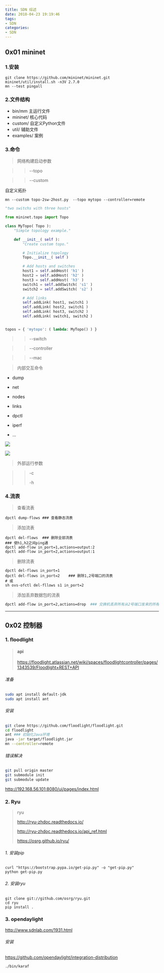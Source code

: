 ```yaml
---
title: SDN 综述
date: 2018-04-23 19:19:46
tags:
- SDN
categories:
- SDN
---
```


## 0x01 mininet

### 1.安装

```shell
git clone https://github.com/mininet/mininet.git
mininet/util/install.sh -n3V 2.7.0
mn --test pingall
```

### 2.文件结构

- bin/mm 主运行文件
- mininet/ 核心代码
- custom/  自定义Python文件
- util/ 辅助文件
- examples/ 案例

### 3.命令

> 网络构建启动参数

> > --topo



> > --custom

自定义拓扑

```shell
mn --custom topo-2sw-2host.py  --topo mytopo --controller=remote
```

<!--more-->

```python
"two switchs with three hosts"

from mininet.topo import Topo

class MyTopo( Topo ):
    "Simple topology example."

    def __init__( self ):
        "Create custom topo."

        # Initialize topology
        Topo.__init__( self )

        # Add hosts and switches
        host1 = self.addHost( 'h1' )
        host2 = self.addHost( 'h2' )
        host3 = self.addHost( 'h3' )
        switch1 = self.addSwitch( 's1' )
        switch2 = self.addSwitch( 's2' )

        # Add links
        self.addLink( host1, switch1 )
        self.addLink( host2, switch1 )
        self.addLink( host3, switch2 )
        self.addLink( switch1, switch2 )


topos = { 'mytopo': ( lambda: MyTopo() ) }
```



> > --switch



> > --controller



> > --mac

> 内部交互命令

- dump
- net
- nodes
- links
- dpctl
- iperf


- ...

![](http://ww4.sinaimg.cn/large/006tNc79ly1ffpni8jb0uj30iu0dzwfv.jpg)

![](http://ww3.sinaimg.cn/large/006tNc79ly1ffpnjbya6bj307h03h74c.jpg)

> 外部运行参数

> > -c
> >
> > -h

### 4.流表

> 查看流表

```shell
dpctl dump-flows ### 查看静态流表
```

> 添加流表

```shell
dpctl del-flows  ### 删除全部流表
### 使h1,h2之间ping通
dpctl add-flow in_port=1,actions=output:2
dpctl add-flow in_port=2,actions=output:1
```

> 删除流表

```shell
dpctl del-flows in_port=1
dpctl del-flows in_port=2    ### 删除1,2号端口的流表
# 或
sh ovs-ofctl del-fllows s1 in_port=2
```

> 添加丢弃数据包的流表

```bash
dpctl add-flow in_port=2,actions=drop  ### 交换机丢弃所有从2号端口发来的所有数据包
```

------

## 0x02 控制器

### 1. floodlight

> #### api
>
> <https://floodlight.atlassian.net/wiki/spaces/floodlightcontroller/pages/1343539/Floodlight+REST+API>

###### 准备

```bash
sudo apt install default-jdk
sudo apt install ant
```

###### 安装

```bash
git clone https://github.com/floodlight/floodlight.git
cd floodlight 
ant ### 初始化Java环境
java -jar target/floodlight.jar
mn --controller=remote
```

###### 错误解决

```bash
git pull origin master
git submodule init
git submodule update
```



<http://192.168.56.101:8080/ui/pages/index.html>

### 2. Ryu

> ryu
>
> <http://ryu-zhdoc.readthedocs.io/>
>
> <http://ryu-zhdoc.readthedocs.io/api_ref.html>
>
> <https://osrg.github.io/ryu/>

###### 1. 安装pip

```shell
curl "https://bootstrap.pypa.io/get-pip.py" -o "get-pip.py"
python get-pip.py
```

###### 2. 安装ryu

```shell
git clone git://github.com/osrg/ryu.git
cd ryu
pip install .
```

### 3. opendaylight

<http://www.sdnlab.com/1931.html>

###### 安装

<https://github.com/opendaylight/integration-distribution>

```shell
./bin/karaf
```



